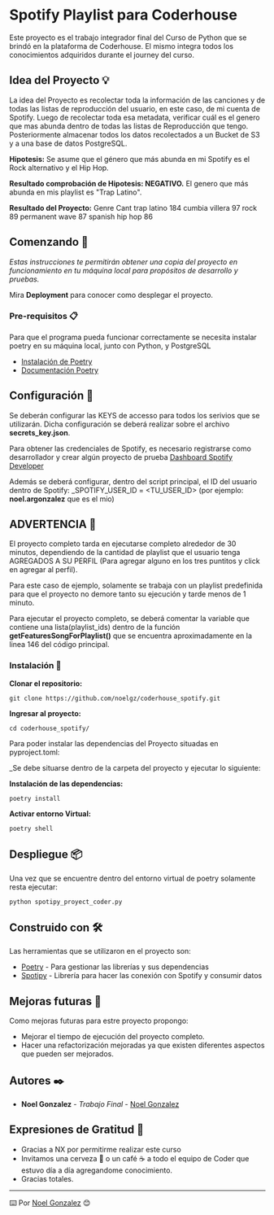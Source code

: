 # Spotify Playlist para Coderhouse

Este proyecto es el trabajo integrador final del Curso de Python que se brindó en la plataforma de Coderhouse. El mismo integra todos los conocimientos adquiridos durante el journey del curso.

## Idea del Proyecto 💡
La idea del Proyecto es recolectar toda la información de las canciones y de todas las listas de reproducción del usuario, en este caso, de mi cuenta de Spotify. Luego de recolectar toda esa metadata, verificar cuál es el genero que mas abunda dentro de todas las listas de Reproducción que tengo. Posteriormente almacenar todos los datos recolectados a un Bucket de S3 y a una base de datos PostgreSQL.

**Hipotesis:**
Se asume que el género que más abunda en mi Spotify es el Rock alternativo y el Hip Hop.

**Resultado comprobación de Hipotesis: NEGATIVO.** El genero que más abunda en mis playlist es "Trap Latino".

**Resultado del Proyecto:**
Genre             Cant
trap latino        184
cumbia villera      97
rock                89
permanent wave      87
spanish hip hop     86

## Comenzando 🚀

_Estas instrucciones te permitirán obtener una copia del proyecto en funcionamiento en tu máquina local para propósitos de desarrollo y pruebas._

Mira **Deployment** para conocer como desplegar el proyecto.


### Pre-requisitos 📋

Para que el programa pueda funcionar correctamente se necesita instalar poetry en su máquina local, junto con Python, y PostgreSQL

* [Instalación de Poetry](https://python-poetry.org/docs/)
* [Documentación Poetry](https://python-poetry.org/docs/basic-usage/)

## Configuración 📌

Se deberán configurar las KEYS de accesso para todos los serivios que se utilizarán. Dicha configuración se deberá realizar sobre el archivo **secrets_key.json**.

Para obtener las credenciales de Spotify, es necesario registrarse como desarrollador y crear algún proyecto de prueba
[Dashboard Spotify Developer](https://developer.spotify.com/dashboard/applications)

Además se deberá configurar, dentro del script principal, el ID del usuario dentro de Spotify:
_SPOTIFY_USER_ID = <TU_USER_ID> (por ejemplo: **noel.argonzalez** que es el mio)


## ADVERTENCIA 📢
El proyecto completo tarda en ejecutarse completo alrededor de 30 minutos, dependiendo de la cantidad de playlist que el usuario tenga AGREGADOS A SU PERFIL (Para agregar alguno en los tres puntitos y click en agregar al perfil).

Para este caso de ejemplo, solamente se trabaja con un playlist predefinida para que el proyecto no demore tanto su ejecución y tarde menos de 1 minuto.

Para ejecutar el proyecto completo, se deberá comentar la variable que contiene una lista(playlist_ids) dentro de la función **getFeaturesSongForPlaylist()** que se encuentra aproximadamente en la linea 146 del código principal.

### Instalación 🔧

**Clonar el repositorio:** 
```
git clone https://github.com/noelgz/coderhouse_spotify.git
```

**Ingresar al proyecto:**
```
cd coderhouse_spotify/
```

Para poder instalar las dependencias del Proyecto situadas en pyproject.toml:

_Se debe situarse dentro de la carpeta del proyecto y ejecutar lo siguiente:

**Instalación de las dependencias:**

```
poetry install
```

**Activar entorno Virtual:**
```
poetry shell
```

## Despliegue 📦

Una vez que se encuentre dentro del entorno virtual de poetry solamente resta ejecutar:

```
python spotipy_proyect_coder.py
```

## Construido con 🛠️

Las herramientas que se utilizaron en el proyecto son:

* [Poetry](https://python-poetry.org/) - Para gestionar las librerías y sus dependencias
* [Spotipy](https://spotipy.readthedocs.io/en/master/) - Librería para hacer las conexión con Spotify y consumir datos


## Mejoras futuras 📖

Como mejoras futuras para estre proyecto propongo:
* Mejorar el tiempo de ejecución del proyecto completo.
* Hacer una refactorización mejoradas ya que existen diferentes aspectos que pueden ser mejorados.

## Autores ✒️

* **Noel Gonzalez** - *Trabajo Final* - [Noel Gonzalez](https://github.com/noelgz)


## Expresiones de Gratitud 🎁

* Gracias a NX por permitirme realizar este curso
* Invitamos una cerveza 🍺 o un café ☕ a todo el equipo de Coder que estuvo día a día agregandome conocimiento. 
* Gracias totales.



---
⌨️ Por [Noel Gonzalez](https://github.com/noelgz) 😊
